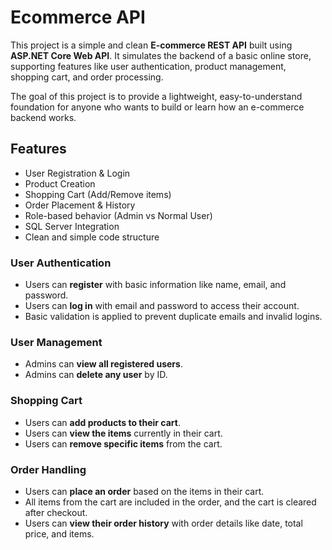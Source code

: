# Ecommerce API

This project is a simple and clean **E-commerce REST API** built using **ASP.NET Core Web API**. It simulates the backend of a basic online store, supporting features like user authentication, product management, shopping cart, and order processing.

The goal of this project is to provide a lightweight, easy-to-understand foundation for anyone who wants to build or learn how an e-commerce backend works.

## Features

- User Registration & Login
- Product Creation
- Shopping Cart (Add/Remove items)
- Order Placement & History
- Role-based behavior (Admin vs Normal User)
- SQL Server Integration
- Clean and simple code structure


### User Authentication

- Users can **register** with basic information like name, email, and password.
- Users can **log in** with email and password to access their account.
- Basic validation is applied to prevent duplicate emails and invalid logins.

### User Management

- Admins can **view all registered users**.
- Admins can **delete any user** by ID.

### Shopping Cart

- Users can **add products to their cart**.
- Users can **view the items** currently in their cart.
- Users can **remove specific items** from the cart.


### Order Handling

- Users can **place an order** based on the items in their cart.
- All items from the cart are included in the order, and the cart is cleared after checkout.
- Users can **view their order history** with order details like date, total price, and items.




